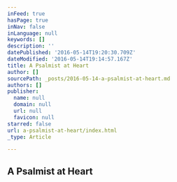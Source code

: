 ```yaml
---
inFeed: true
hasPage: true
inNav: false
inLanguage: null
keywords: []
description: ''
datePublished: '2016-05-14T19:20:30.709Z'
dateModified: '2016-05-14T19:14:57.167Z'
title: A Psalmist at Heart
author: []
sourcePath: _posts/2016-05-14-a-psalmist-at-heart.md
authors: []
publisher:
  name: null
  domain: null
  url: null
  favicon: null
starred: false
url: a-psalmist-at-heart/index.html
_type: Article

---
```

## A Psalmist at Heart